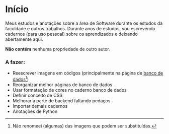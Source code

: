 # Início

Meus estudos e anotações sobre a área de Software durante os estudos da faculdade e outros trabalhos. Durante anos de estudos, vou escrevendo cadernos (para uso pessoal) sobre os aprendizados e deixando abertamente aqui.

**Não contém** nenhuma propriedade de outro autor.

### A fazer:

* Reescrever imagens em códigos (principalmente na página de [banco de dados](#user-content-fn-1)[^1])
* Reorganizar melhor páginas de banco de dados
* Usar formatação de cores no caderno banco de dados
* Definir conceito de CSS
* Melhorar a parte de backend faltando pedaços
* Importar demais cadernos
* Anotações de Python

[^1]: Não renomeei (algumas) das imagens que podem ser substituídas.
